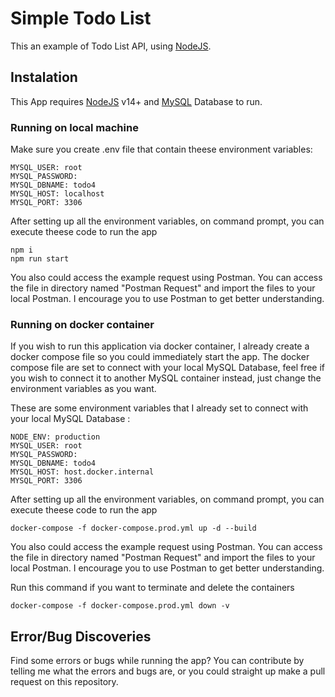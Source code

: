 # Simple Todo List

This an example of Todo List API, using [NodeJS](https://nodejs.org/).

## Instalation
This App requires [NodeJS](https://nodejs.org/) v14+ and [MySQL](https://www.mysql.com/) Database to run.

### Running on local machine

Make sure you create .env file that contain theese environment variables:
```
MYSQL_USER: root
MYSQL_PASSWORD:
MYSQL_DBNAME: todo4
MYSQL_HOST: localhost
MYSQL_PORT: 3306
```

After setting up all the environment variables, on command prompt, you can execute theese code to run the app
```
npm i
npm run start
```

You also could access the example request using Postman. You can access the file in directory named "Postman Request" and import the files to your local Postman. I encourage you to use Postman to get better understanding.

### Running on docker container
If you wish to run this application via docker container, I already create a docker compose file so you could immediately start the app. The docker compose file are set to connect with your local MySQL Database, feel free if you wish to connect it to another MySQL container instead, just change the environment variables as you want.

These are some environment variables that I already set to connect with your local MySQL Database :
```
NODE_ENV: production
MYSQL_USER: root
MYSQL_PASSWORD:
MYSQL_DBNAME: todo4
MYSQL_HOST: host.docker.internal
MYSQL_PORT: 3306
```

After setting up all the environment variables, on command prompt, you can execute theese code to run the app
```
docker-compose -f docker-compose.prod.yml up -d --build
```

You also could access the example request using Postman. You can access the file in directory named "Postman Request" and import the files to your local Postman. I encourage you to use Postman to get better understanding.

Run this command if you want to terminate and delete the containers
```
docker-compose -f docker-compose.prod.yml down -v
```

## Error/Bug Discoveries
Find some errors or bugs while running the app? You can contribute by telling me what the errors and bugs are, or you could straight up make a pull request on this repository.
